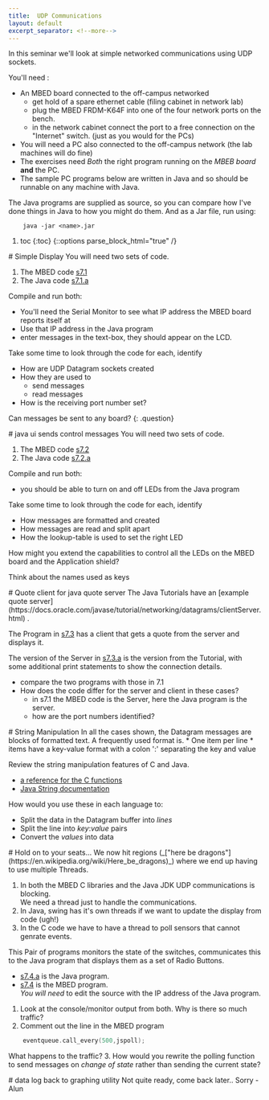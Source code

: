 ```yaml
---
title:  UDP Communications
layout: default
excerpt_separator: <!--more-->
---
```

In this seminar we'll look at simple networked communications using UDP sockets.

<!--more-->

You'll need :

* An MBED board connected to the off-campus networked
  + get hold of a spare ethernet cable (filing cabinet in network lab)
  + plug the MBED FRDM-K64F into one of the four network ports on the bench.
  + in the network cabinet connect the port to a free connection on the "Internet" switch.  (just as you would for the PCs)
* You will need a PC also connected to the off-campus network (the lab machines will do fine)
* The exercises need _Both_ the right program running on the _MBEB board_ **and** the PC.
* The sample PC programs below are written in Java and so should be runnable on any machine with Java.

The Java programs are supplied as source, so you can compare how I've done things in Java to how you might do them.  And as a Jar file, run using:

```
    java -jar <name>.jar
```

1. toc
{:toc}
{::options parse_block_html="true" /}

<section class="exercise">
# Simple Display
You will need two sets of code.

1. The MBED code [s7.1](https://github.com/kf5011/s7.1)
2. The Java code [s7.1.a](https://github.com/kf5011/s7.1.a)

Compile and run  both:

 * You'll need the Serial Monitor to see what IP address the MBED board reports itself at
 * Use that IP address in the Java program
 * enter messages in the text-box, they should appear on the LCD.

 Take some time to look through the code for each, identify

 * How are UDP Datagram sockets created
 * How they are used to
   + send messages
   + read messages
 * How is the receiving port number set?

Can messages be sent to any board?
{: .question}
</section>


<section class="exercise">
# java ui sends control messages
You will need two sets of code.

1. The MBED code [s7.2](https://github.com/kf5011/s7.2)
2. The Java code [s7.2.a](https://github.com/kf5011/s7.2.a)

Compile and run both:

* you should be able to turn on and off LEDs from the Java program

Take some time to look through the code for each, identify

* How messages are formatted and created
* How messages are read and split apart
* How the lookup-table is used to set the right LED

<section class="question">
How might you extend the capabilities to control all the LEDs on the MBED board and the Application shield?

<span class="hint">Think about the names used as keys</span>
</section>

</section>

<section class="exercise">
# Quote client for java quote server
The Java Tutorials have an [example quote server](https://docs.oracle.com/javase/tutorial/networking/datagrams/clientServer.html) .

The Program in [s7.3](https://github.com/kf5011/s7.3)  has a client that gets a quote from the server and displays it.

The version of the Server in [s7.3.a](https://github.com/kf5011/s7.3.a)
is the version from the Tutorial, with some additional print statements
to show the connection details.

* compare the two programs with those in 7.1
* How does the code differ for the server and client in these cases?
  + in s7.1 the MBED code is the Server, here the Java program is the server.
  + how are the port numbers identified?
</section>

<section class="exercise">
# String Manipulation
In all the cases shown, the Datagram messages are blocks of formatted text.
A frequently used format is.
* One item per line
* items have a key-value format with a colon ':' separating the key and value

Review the string manipulation features of C and Java.
* [a reference for the C functions](https://en.wikibooks.org/wiki/C_Programming/String_manipulation)
* [Java String documentation](https://docs.oracle.com/javase/7/docs/api/java/lang/String.html)

How would you use these in each language to:
* Split the data in the Datagram buffer into _lines_
* Split the line into _key_:_value_ pairs
* Convert the _values_ into data

</section>   


<section class="warning">
# Hold on to your seats...
We now hit regions (_["here be dragons"](https://en.wikipedia.org/wiki/Here_be_dragons)_) where we end up having to use multiple Threads.

1. In both the MBED C libraries and the Java JDK UDP communications is blocking.  
We need a thread just to handle the communications.
2. In Java, swing has it's own threads if we want to update the display from code (ugh!)
3. In the C code we have to have a thread to poll sensors that cannot genrate events.
</section>

<section class="exercise">
This Pair of programs monitors the state of the switches, communicates this to the Java program that displays them as a set of Radio Buttons.

* [s7.4.a](https://github.com/kf5011/s7.4.a) is the Java program.
* [s7.4](https://github.com/kf5011/s7.4) is the MBED program.  
  _You will need_ to edit the source with the IP address of the Java program.

1. Look at the console/monitor output from both.  Why is there so much traffic?
2. Comment out the line in the MBED program
```c
    eventqueue.call_every(500,jspoll);
```
What happens to the traffic?
3. How would you rewrite the polling function to send messages on _change of state_ rather than sending the current state?
</section>

<section class="exercise">
# data log back to graphing utility
Not quite ready, come back later..  
Sorry - Alun
</section>
